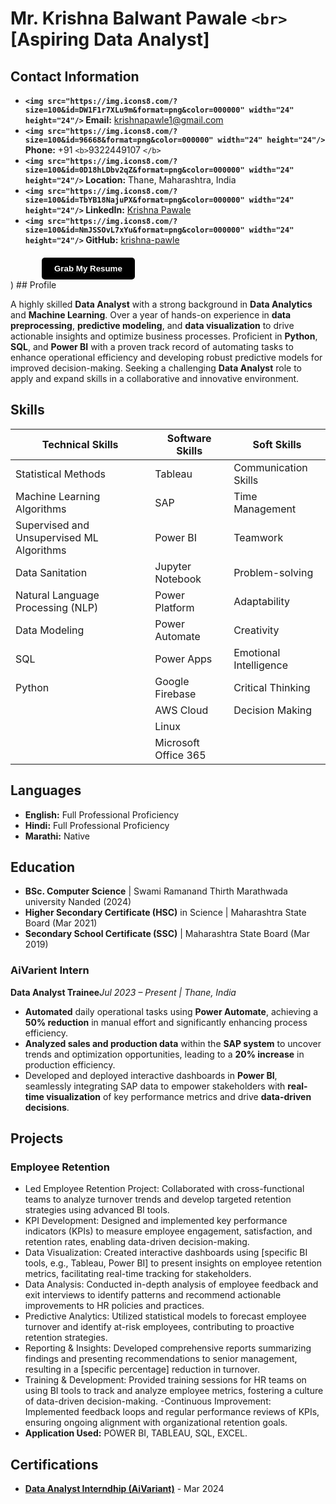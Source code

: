 # Mr. Krishna Balwant Pawale `<br>`[Aspiring Data Analyst]

## Contact Information

- **`<img src="https://img.icons8.com/?size=100&id=DW1F1r7XLu9m&format=png&color=000000" width="24" height="24"/>` Email:** [krishnapawle1@gmail.com](mailto:krishnapawle1@gmail.com)
- **`<img src="https://img.icons8.com/?size=100&id=96668&format=png&color=000000" width="24" height="24"/>` Phone:** +91 `<b>`9322449107 `</b>`
- **`<img src="https://img.icons8.com/?size=100&id=0D18hLDbv2qZ&format=png&color=000000" width="24" height="24"/>` Location:** Thane, Maharashtra, India
- **`<img src="https://img.icons8.com/?size=100&id=TbYB18NajuPX&format=png&color=000000" width="24" height="24"/>` LinkedIn:** [Krishna Pawale](https://www.linkedin.com/in/krishna-pawale/)
- **`<img src="https://img.icons8.com/?size=100&id=NmJSSOvL7xYu&format=png&color=000000" width="24" height="24"/>` GitHub:** [krishna-pawle](https://github.com/krishna-pawle/krishna-pawle.github.io)

<a href="https://flowcv.com/resume/j6kh04fsuh" download="Krishna Balwant Pawale.pdf" target="_blank">
  <button style="padding: 10px 20px; background-color: #000000; color: white; border: none; border-radius: 5px; cursor: pointer; display: flex; align-items: center;margin-top: 20px; margin-left: 50px"><b>Grab My Resume</b>
  </button>
</a>
)
## Profile

A highly skilled **Data Analyst** with a strong background in **Data Analytics** and **Machine Learning**. Over a year of hands-on experience in **data preprocessing**, **predictive modeling**, and **data visualization** to drive actionable insights and optimize business processes. Proficient in **Python**, **SQL**, and **Power BI** with a proven track record of automating tasks to enhance operational efficiency and developing robust predictive models for improved decision-making. Seeking a challenging **Data Analyst** role to apply and expand skills in a collaborative and innovative environment.

## Skills

| Technical Skills                          | Software Skills      | Soft Skills            |
| ----------------------------------------- | -------------------- | ---------------------- |
| Statistical Methods                       | Tableau              | Communication Skills   |
| Machine Learning Algorithms               | SAP                  | Time Management        |
| Supervised and Unsupervised ML Algorithms | Power BI             | Teamwork               |
| Data Sanitation                           | Jupyter Notebook     | Problem-solving        |
| Natural Language Processing (NLP)         | Power Platform       | Adaptability           |
| Data Modeling                             | Power Automate       | Creativity             |
| SQL                                       | Power Apps           | Emotional Intelligence |
| Python                                    | Google Firebase      | Critical Thinking      |
|                                           | AWS Cloud            | Decision Making        |
|                                           | Linux                |                        |
|                                           | Microsoft Office 365 |                        |

## Languages

- **English:** Full Professional Proficiency
- **Hindi:** Full Professional Proficiency
- **Marathi:** Native

## Education

- **BSc. Computer Science** | Swami Ramanand Thirth Marathwada university Nanded (2024)
- **Higher Secondary Certificate (HSC)** in Science | Maharashtra State Board (Mar 2021)
- **Secondary School Certificate (SSC)** | Maharashtra State Board (Mar 2019)

### AiVarient Intern

**Data Analyst Trainee***Jul 2023 – Present | Thane, India*

- **Automated** daily operational tasks using **Power Automate**, achieving a **50% reduction** in manual effort and significantly enhancing process efficiency.
- **Analyzed sales and production data** within the **SAP system** to uncover trends and optimization opportunities, leading to a **20% increase** in production efficiency.
- Developed and deployed interactive dashboards in **Power BI**, seamlessly integrating SAP data to empower stakeholders with **real-time visualization** of key performance metrics and drive **data-driven decisions**.

## Projects

### Employee Retention

- Led Employee Retention Project: Collaborated with cross-functional teams to analyze turnover trends and develop targeted retention strategies using advanced BI tools.
- KPI Development: Designed and implemented key performance indicators (KPIs) to measure employee engagement, satisfaction, and retention rates, enabling data-driven decision-making.
- Data Visualization: Created interactive dashboards using [specific BI tools, e.g., Tableau, Power BI] to present insights on employee retention metrics, facilitating real-time tracking for stakeholders.
- Data Analysis: Conducted in-depth analysis of employee feedback and exit interviews to identify patterns and recommend actionable improvements to HR policies and practices.
- Predictive Analytics: Utilized statistical models to forecast employee turnover and identify at-risk employees, contributing to proactive retention strategies.
- Reporting & Insights: Developed comprehensive reports summarizing findings and presenting recommendations to senior management, resulting in a [specific percentage] reduction in turnover.
- Training & Development: Provided training sessions for HR teams on using BI tools to track and analyze employee metrics, fostering a culture of data-driven decision-making.
-Continuous Improvement: Implemented feedback loops and regular performance reviews of KPIs, ensuring ongoing alignment with organizational retention goals.
- **Application Used:** POWER BI, TABLEAU, SQL, EXCEL.

## Certifications

- **[Data Analyst Interndhip (AiVariant)](file:///C:/Users/krish/Downloads/Pawale%20Krishna%20Balwant%20-AI%20DA-14685%20(1).pdf)** - Mar 2024
